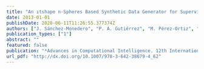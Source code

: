 ```yaml
---
title: "An ıtshape n-Spheres Based Synthetic Data Generator for Supervised Classification"
date: 2013-01-01
publishDate: 2020-06-11T11:26:55.377374Z
authors: ["J. Sánchez-Monedero", "P. A. Gutiérrez", "M. Pérez-Ortiz", "C. Hervás-Martínez"]
publication_types: ["1"]
abstract: ""
featured: false
publication: "*Advances in Computational Intelligence. 12th International Work-Conference on Artificial Neural Networks, IWANN 2013*"
url_pdf: "http://dx.doi.org/10.1007/978-3-642-38679-4_62"
---
```


